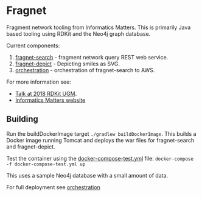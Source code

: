 # Fragnet

Fragment network tooling from Informatics Matters.
This is primarily Java based tooling using RDKit and the Neo4j graph database.

Current components:

1. [fragnet-search](fragnet-search/) - fragment network query REST web service.
2. [fragnet-depict](fragnet-depict/) - Depicting smiles as SVG.
3. [orchestration](orchestration/) - orchestration of fragnet-search to AWS.

For more information see:

* [Talk at 2018 RDKit UGM](https://github.com/rdkit/UGM_2018/blob/master/Lightning/tim_dudgeon_fragment-network.pdf).
* [Informatics Matters website](https://www.informaticsmatters.com/pages/fragment_network.html)

## Building

Run the buildDockerImage target `./gradlew buildDockerImage`.
This builds a Docker image running Tomcat and deploys the war files for fragnet-search and fragnet-depict.

Test the container using the [docker-compose-test.yml](docker-compose-test.yml) file:
`docker-compose -f docker-compose-test.yml up`

This uses a sample Neo4j database with a small amount of data.

For full deployment see [orchestration](orchestration/)